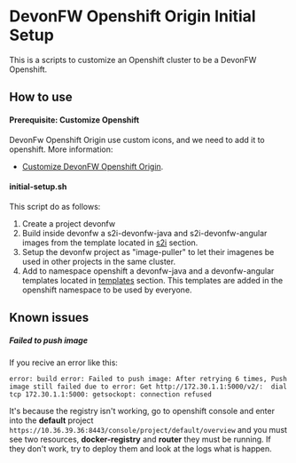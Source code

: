 # DevonFW Openshift Origin Initial Setup

This is a scripts to customize an Openshift cluster to be a DevonFW Openshift.

## How to use

#### Prerequisite: Customize Openshift

DevonFw Openshift Origin use custom icons, and we need to add it to openshift. More information:
- [Customize DevonFW Openshift Origin](./customizeOpenshift).

#### initial-setup.sh

This script do as follows:
1. Create a project devonfw
2. Build inside devonfw a s2i-devonfw-java and s2i-devonfw-angular images from the template located in [s2i](./../s2i) section.
3. Setup the devonfw project as "image-puller" to let their imagenes be used in other projects in the same cluster.
4. Add to namespace openshift a devonfw-java and a devonfw-angular templates located in [templates](./../templates) section. This templates are added in the openshift namespace to be used by everyone.

## Known issues

##### Failed to push image

If you recive an error like this:
```
error: build error: Failed to push image: After retrying 6 times, Push image still failed due to error: Get http://172.30.1.1:5000/v2/:  dial tcp 172.30.1.1:5000: getsockopt: connection refused
```

It's because the registry isn't working, go to openshift console and enter into the **default** project ```https://10.36.39.36:8443/console/project/default/overview``` and you must see two resources, **docker-registry** and **router** they must be running. If they don't work, try to deploy them and look at the logs what is happen.